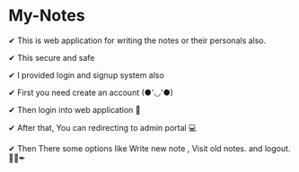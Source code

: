 # My-Notes

✔ This is web application for writing the notes or their personals also.

✔ This secure and safe 

✔ I provided login and signup system also

✔ First you need create an account (●'◡'●)

✔ Then login into web application 🔑

✔ After that, You can redirecting to admin portal 💻

✔ Then There some options like Write new note , Visit old notes. and logout. 🧾🧾✒


